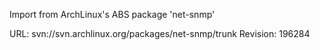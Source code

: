 Import from ArchLinux's ABS package 'net-snmp'

URL: svn://svn.archlinux.org/packages/net-snmp/trunk
Revision: 196284
